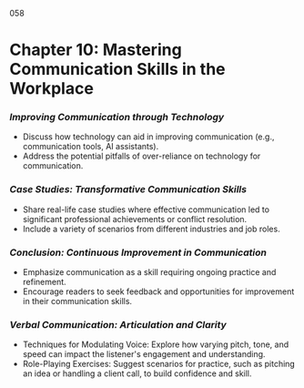 058

# **Chapter 10: Mastering Communication Skills in the Workplace**


### ***Improving Communication through Technology***

- Discuss how technology can aid in improving communication (e.g., communication tools, AI assistants).
- Address the potential pitfalls of over-reliance on technology for communication.

### ***Case Studies: Transformative Communication Skills***

- Share real-life case studies where effective communication led to significant professional achievements or conflict resolution.
- Include a variety of scenarios from different industries and job roles.

### ***Conclusion: Continuous Improvement in Communication***

- Emphasize communication as a skill requiring ongoing practice and refinement.
- Encourage readers to seek feedback and opportunities for improvement in their communication skills.

### ***Verbal Communication: Articulation and Clarity***

- Techniques for Modulating Voice: Explore how varying pitch, tone, and speed can impact the listener's engagement and understanding.
- Role-Playing Exercises: Suggest scenarios for practice, such as pitching an idea or handling a client call, to build confidence and skill.


